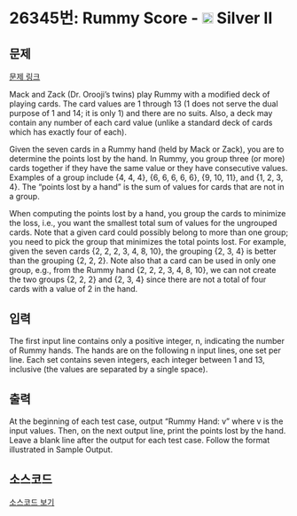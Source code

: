 # 26345번: Rummy Score - <img src="https://static.solved.ac/tier_small/9.svg" style="height:20px" /> Silver II

<!-- performance -->

<!-- 문제 제출 후 깃허브에 푸시를 했을 때 제출한 코드의 성능이 입력될 공간입니다.-->

<!-- end -->

## 문제

[문제 링크](https://boj.kr/26345)

<p>Mack and Zack (Dr. Orooji’s twins) play Rummy with a modified deck of playing cards. The card values are 1 through 13 (1 does not serve the dual purpose of 1 and 14; it is only 1) and there are no suits. Also, a deck may contain any number of each card value (unlike a standard deck of cards which has exactly four of each).</p>

<p>Given the seven cards in a Rummy hand (held by Mack or Zack), you are to determine the points lost by the hand. In Rummy, you group three (or more) cards together if they have the same value or they have consecutive values. Examples of a group include {4, 4, 4}, {6, 6, 6, 6, 6}, {9, 10, 11}, and {1, 2, 3, 4}. The “points lost by a hand” is the sum of values for cards that are not in a group.</p>

<p>When computing the points lost by a hand, you group the cards to minimize the loss, i.e., you want the smallest total sum of values for the ungrouped cards. Note that a given card could possibly belong to more than one group; you need to pick the group that minimizes the total points lost. For example, given the seven cards {2, 2, 2, 3, 4, 8, 10}, the grouping {2, 3, 4} is better than the grouping {2, 2, 2}. Note also that a card can be used in only one group, e.g., from the Rummy hand {2, 2, 2, 3, 4, 8, 10}, we can not create the two groups {2, 2, 2} and {2, 3, 4} since there are not a total of four cards with a value of 2 in the hand.</p>

## 입력

<p>The first input line contains only a positive integer, n, indicating the number of Rummy hands. The hands are on the following n input lines, one set per line. Each set contains seven integers, each integer between 1 and 13, inclusive (the values are separated by a single space).</p>

## 출력

<p>At the beginning of each test case, output “Rummy Hand: v” where v is the input values. Then, on the next output line, print the points lost by the hand. Leave a blank line after the output for each test case. Follow the format illustrated in Sample Output.</p>

## 소스코드

[소스코드 보기](Rummy%20Score.cpp)